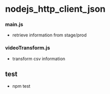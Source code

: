 # nodejs_http_client_json

### main.js

- retrieve information from stage/prod

### videoTransform.js

- transform csv information

## test

- npm test
